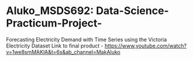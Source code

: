# Aluko_MSDS692: Data-Science-Practicum-Project-
Forecasting Electricity Demand with Time Series using the Victoria Electricity Dataset
Link to final product - https://www.youtube.com/watch?v=1we8smMAKlA&t=6s&ab_channel=MakAluko
